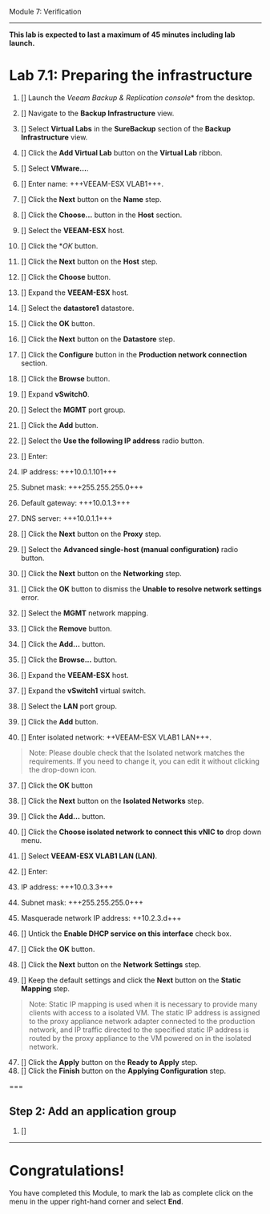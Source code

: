 Module 7: Verification

---
**This lab is expected to last a maximum of 45 minutes including lab launch.**


# Lab 7.1: Preparing the infrastructure

1. [] Launch the *Veeam Backup & Replication console** from the desktop.
2. [] Navigate to the **Backup Infrastructure** view.
3. [] Select **Virtual Labs** in the **SureBackup** section of the **Backup Infrastructure** view.
4. [] Click the **Add Virtual Lab** button on the **Virtual Lab** ribbon.
5. [] Select **VMware...**.
6. [] Enter name: +++VEEAM-ESX VLAB1+++.
7. [] Click the **Next** button on the **Name** step.
8. [] Click the **Choose...** button in the **Host** section.
9. [] Select the **VEEAM-ESX** host.
10. [] Click the **OK* button.
11. [] Click the **Next** button on the **Host** step.
12. [] Click the **Choose** button.
13. [] Expand the **VEEAM-ESX** host.
14. [] Select the **datastore1** datastore.
15. [] Click the **OK** button.
16. [] Click the **Next** button on the **Datastore** step.
17. [] Click the **Configure** button in the **Production network connection** section.
18. [] Click the **Browse** button.
19. [] Expand **vSwitch0**.
20. [] Select the **MGMT** port group.
21. [] Click the **Add** button.
22. [] Select the **Use the following IP address** radio button.
23. [] Enter:
 1. IP address: +++10.0.1.101+++
 2. Subnet mask: +++255.255.255.0+++
 3. Default gateway: +++10.0.1.3+++
 4. DNS server: +++10.0.1.1+++

24. [] Click the **Next** button on the **Proxy** step.
25. [] Select the **Advanced single-host (manual configuration)** radio button.
26. [] Click the **Next** button on the **Networking** step.
27. [] Click the **OK** button to dismiss the **Unable to resolve network settings** error.
28. [] Select the **MGMT** network mapping.
29. [] Click the **Remove** button.
30. [] Click the **Add...** button.
31. [] Click the **Browse...** button.
32. [] Expand the **VEEAM-ESX** host.
33. [] Expand the **vSwitch1** virtual switch.
34. [] Select the **LAN** port group.
35. [] Click the **Add** button.
36. [] Enter isolated network: ++VEEAM-ESX VLAB1 LAN+++.
> Note: Please double check that the Isolated network matches the requirements. If you need to change it, you can edit it without clicking the drop-down icon.

37. [] Click the **OK** button
38. [] Click the **Next** button on the **Isolated Networks** step.
39. [] Click the **Add...** button.
40. [] Click the **Choose isolated network to connect this vNIC to** drop down menu.
41. [] Select **VEEAM-ESX VLAB1 LAN (LAN)**.
42. [] Enter:
 1. IP address: +++10.0.3.3+++
 2. Subnet mask: +++255.255.255.0+++
 3. Masquerade network IP address: ++10.2.3.d+++
 
43. [] Untick the **Enable DHCP service on this interface** check box.
44. [] Click the **OK** button.
45. [] Click the **Next** button on the **Network Settings** step.
46. [] Keep the default settings and click the **Next** button on the **Static Mapping** step.
> Note: Static IP mapping is used when it is necessary to provide many clients with access to a isolated VM. The static IP address is assigned to the proxy appliance network adapter connected to the production network, and IP traffic directed to the specified static IP address is routed by the proxy appliance to the VM powered on in the isolated network.

47. [] Click the **Apply** button on the **Ready to Apply** step.
48. [] Click the **Finish** button on the **Applying Configuration** step.

===

## Step 2: Add an application group

1. [] 




---

# Congratulations!

You have completed this Module, to mark the lab as complete click on the menu in the upper right-hand corner and select **End**.
